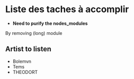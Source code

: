# Liste des taches à accomplir

- **Need to purify the nodes_modules**

By removing (long) module

## Artist to listen

- Bolemvn
- Tems
- THEODORT
